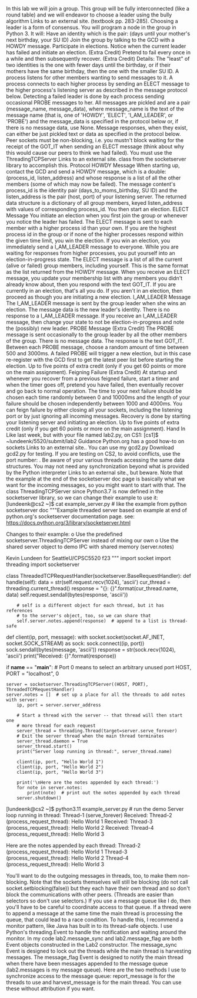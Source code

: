In this lab we will join a group. This group will be fully interconnected (like a round table) and we will endeavor to choose a leader using the bully algorithm
Links to an external site. (textbook pp. 283-285). Choosing a leader is a form of consensus.
You will program a node in the group in Python 3.
It will:
Have an identity which is the pair: (days until your mother's next birthday, your SU ID)
Join the group by talking to the GCD with a HOWDY message.
Participate in elections.
Notice when the current leader has failed and initiate an election. (Extra Credit)
Pretend to fail every once in a while and then subsequently recover. (Extra Credit)
Details:
The "least" of two identities is the one with fewer days until the birthday, or if their mothers have the same birthday, then the one with the smaller SU ID.
A process listens for other members wanting to send messages to it.
A process connects to each higher process by sending an ELECT message to the higher process's listening server as described in the message protocol below.
Detecting a failed leader is done by each process sending occasional PROBE messages to her.
All messages are pickled and are a pair (message_name, message_data), where message_name is the text of the message name (that is, one of 'HOWDY', 'ELECT', 'I_AM_LEADER', or 'PROBE') and the message_data is specified in the protocol below or, if there is no message data, use None. Message responses, when they exist, can either be just pickled text or data as specified in the protocol below.
Peer sockets must be non-blocking, i.e. you mustn't block waiting for the receipt of the GOT_IT when sending an ELECT message (think about why this would cause our peers to think we had failed). You must use the ThreadingTCPServer
Links to an external site. class from the socketserver library to accomplish this.
Protocol
HOWDY Message
When starting up, contact the GCD and send a HOWDY message, which is a double: (process_id, listen_address) and whose response is a list of all the other members (some of which may now be failed). The message content's process_id is the identity pair (days_to_moms_birthday, SU ID) and the listen_address is the pair (host, port) of your listening server. The returned data structure is a dictionary of all group members, keyed listen_address with values of corresponding process_id. You then start an election.
ELECT Message
You initiate an election when you first join the group or whenever you notice the leader has failed. The ELECT message is sent to each member with a higher process id than your own. If you are the highest process id in the group or if none of the higher processes respond within the given time limit, you win the election. If you win an election, you immediately send a I_AM_LEADER message to everyone. While you are waiting for responses from higher processes, you put yourself into an election-in-progress state.
The ELECT message is a list of all the current (alive or failed) group members, including yourself. This is the same format as the list returned from the HOWDY message.
When you receive an ELECT message, you update your membership list with any members you didn't already know about, then you respond with the text GOT_IT. If you are currently in an election, that's all you do. If you aren't in an election, then proceed as though you are initiating a new election.
I_AM_LEADER Message
The I_AM_LEADER message is sent by the group leader when she wins an election. The message data is the new leader's identity. There is no response to a I_AM_LEADER message.
If you receive an I_AM_LEADER message, then change your state to not be election-in-progress and note the (possibly) new leader.
PROBE Message (Extra Credit)
The PROBE message is sent occasionally to the group leader by all the other members of the group. There is no message data. The response is the text GOT_IT. Between each PROBE message, choose a random amount of time between 500 and 3000ms. A failed PROBE will trigger a new election, but in this case re-register with the GCD first to get the latest peer list before starting the election.
Up to five points of extra credit (only if you get 60 points or more on the main assignment).
Feigning Failure (Extra Credit)
At startup and whenever you recover from a previous feigned failure, start a timer and when the timer goes off, pretend you have failed, then eventually recover and go back to normal operation. The time to your next failure should be chosen each time randomly between 0 and 10000ms and the length of your failure should be chosen independently between 1000 and 4000ms. You can feign failure by either closing all your sockets, including the listening port or by just ignoring all incoming messages. Recovery is done by starting your listening server and initiating an election.
Up to five points of extra credit (only if you get 60 points or more on the main assignment).
Hand In
Like last week, but with your file named lab2.py, on CS1:
[cs1]$ ~lundeenk/5520/submit/lab2 
Guidance
Python.org has a good how-to on sockets
Links to an external site..
You can use my gcd2.py
Download gcd2.py for testing. If you are testing on CS2, to avoid conflicts, use the port number: .
Be aware of your various threads accessing the same data structures. You may not need any synchronization beyond what is provided by the Python interpreter
Links to an external site., but beware.
Note that the example at the end of the socketserver doc page is basically what we want for the incoming messages, so you might want to start with that. The class ThreadingTCPServer since Python3.7 is now defined in the socketserver library, so we can change their example to use it:
 [lundeenk@cs2 ~]$ cat example_server.py # like the example from python socketserver doc
"""Example threaded server based on example at end of python.org's
socketserver documentation page.
see: https://docs.python.org/3/library/socketserver.html

Changes to their example:
o Use the predefined socketserver.ThreadingTCPServer instead of mixing our own
o Use the shared server object to demo IPC with shared memory (server.notes)

Kevin Lundeen for SeattleU/CPSC5520 f23
"""
import socket
import threading
import socketserver



class ThreadedTCPRequestHandler(socketserver.BaseRequestHandler):
    def handle(self):
        data = str(self.request.recv(1024), 'ascii')
        cur_thread = threading.current_thread()
        response = "{}: {}".format(cur_thread.name, data)
        self.request.sendall(bytes(response, 'ascii'))

        # self is a different object for each thread, but it has references
        # to the server's object, too, so we can share that
        self.server.notes.append(response)  # append to a list is thread-safe



def client(ip, port, message):
    with socket.socket(socket.AF_INET, socket.SOCK_STREAM) as sock:
        sock.connect((ip, port))
        sock.sendall(bytes(message, 'ascii'))
        response = str(sock.recv(1024), 'ascii')
        print("Received: {}".format(response))



if __name__ == "__main__":
    # Port 0 means to select an arbitrary unused port
    HOST, PORT = "localhost", 0

    server = socketserver.ThreadingTCPServer((HOST, PORT), ThreadedTCPRequestHandler)
    server.notes = []  # set up a place for all the threads to add notes
    with server:
        ip, port = server.server_address

        # Start a thread with the server -- that thread will then start one
        # more thread for each request
        server_thread = threading.Thread(target=server.serve_forever)
        # Exit the server thread when the main thread terminates
        server_thread.daemon = True
        server_thread.start()
        print("Server loop running in thread:", server_thread.name)

        client(ip, port, "Hello World 1")
        client(ip, port, "Hello World 2")
        client(ip, port, "Hello World 3")

        print('\nHere are the notes appended by each thread:')
        for note in server.notes:
            print(note)  # print out the notes appended by each thread
        server.shutdown()

[lundeenk@cs2 ~]$ python3.11 example_server.py # run the demo
Server loop running in thread: Thread-1 (serve_forever)
Received: Thread-2 (process_request_thread): Hello World 1
Received: Thread-3 (process_request_thread): Hello World 2
Received: Thread-4 (process_request_thread): Hello World 3

Here are the notes appended by each thread:
Thread-2 (process_request_thread): Hello World 1
Thread-3 (process_request_thread): Hello World 2
Thread-4 (process_request_thread): Hello World 3
     


You'll want to do the outgoing messages in threads, too, to make them non-blocking. Note that the sockets themselves will still be blocking (do not call socket.setblocking(false)) but they each have their own thread and so don't block the communications with other peers. (Threads are easier than selectors so don't use selectors.)
If you use a message queue like I do, then you'll have to be careful to coordinate access to that queue. If a thread were to append a message at the same time the main thread is processing the queue, that could lead to a race condition. To handle this, I recommend a monitor pattern, like Java has built in to its thread-safe objects. I use Python's threading.Event to handle the notification and waiting around the monitor. In my code lab2.message_sync and lab2.message_flag are both Event objects constructed in the Lab2 constructor. The message_sync Event is designed to lock out the threads while the main thread is harvesting messages. The message_flag Event is designed to notify the main thread when there have been messages appended to the message queue (lab2.messages is my message queue). Here are the two methods I use to synchronize access to the message queue: report_message is for the threads to use and harvest_message is for the main thread. You can use these without attribution if you want.



